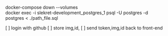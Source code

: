 docker-compose down --volumes  
docker exec -i slekret-development_postgres_1 psql -U postgres -d postgres < ./path_file.sql

[ ] login with github
[ ] store img,id,
[ ] send token,img,id back to front-end
